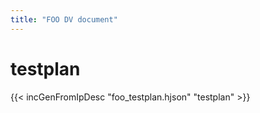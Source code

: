 ```yaml
---
title: "FOO DV document"
---
```


# testplan

{{< incGenFromIpDesc "foo_testplan.hjson" "testplan" >}}
